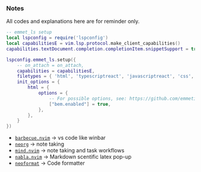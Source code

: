 ### Notes

All codes and explanations here are for reminder only.

```lua
-- emmet_ls setup
local lspconfig = require('lspconfig')
local capabilitiesE = vim.lsp.protocol.make_client_capabilities()
capabilities.textDocument.completion.completionItem.snippetSupport = true

lspconfig.emmet_ls.setup({
	-- on_attach = on_attach,
	capabilities = capabilitiesE,
	filetypes = { 'html', 'typescriptreact', 'javascriptreact', 'css', 'sass', 'scss', 'less' },
	init_options = {
		html = {
			options = {
				-- For possible options, see: https://github.com/emmetio/emmet/blob/master/src/config.ts#L79-L267
				["bem.enabled"] = true,
			},
		},
	}
})
```

- [`barbecue.nvim`](https://github.com/utilyre/barbecue.nvim) -> vs code like winbar
- [`neorg`](https://github.com/nvim-neorg/neorg) -> note taking
- [`mind.nvim`](https://github.com/phaazon/mind.nvim) -> note taking and task workflows
- [`nabla.nvim`](https://github.com/jbyuki/nabla.nvim) -> Markdown scentific latex pop-up
- [`neoformat`](https://github.com/sbdchd/neoformat) -> Code formatter
